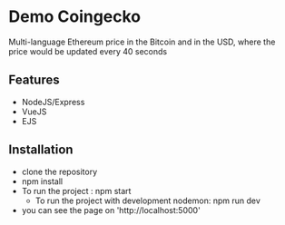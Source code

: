 # Demo Coingecko 

Multi-language Ethereum price in the Bitcoin and in the USD, where the price would be updated every 40 seconds

## Features

- NodeJS/Express
- VueJS
- EJS

## Installation

- clone the repository
- npm install
- To run the project : 
    npm start
    * To run the project with development nodemon: npm run dev
- you can see the page on 'http://localhost:5000'